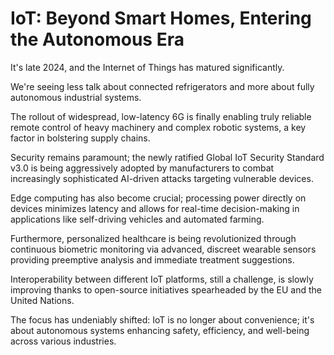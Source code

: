 # IoT: Beyond Smart Homes, Entering the Autonomous Era

It's late 2024, and the Internet of Things has matured significantly.

We're seeing less talk about connected refrigerators and more about fully autonomous industrial systems.

The rollout of widespread, low-latency 6G is finally enabling truly reliable remote control of heavy machinery and complex robotic systems, a key factor in bolstering supply chains.

Security remains paramount; the newly ratified Global IoT Security Standard v3.0 is being aggressively adopted by manufacturers to combat increasingly sophisticated AI-driven attacks targeting vulnerable devices.

Edge computing has also become crucial; processing power directly on devices minimizes latency and allows for real-time decision-making in applications like self-driving vehicles and automated farming.

Furthermore, personalized healthcare is being revolutionized through continuous biometric monitoring via advanced, discreet wearable sensors providing preemptive analysis and immediate treatment suggestions.

Interoperability between different IoT platforms, still a challenge, is slowly improving thanks to open-source initiatives spearheaded by the EU and the United Nations.

The focus has undeniably shifted: IoT is no longer about convenience; it's about autonomous systems enhancing safety, efficiency, and well-being across various industries.
